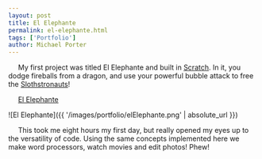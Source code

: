 ```yaml
---
layout: post
title: El Elephante
permalink: el-elephante.html
tags: ['Portfolio']
author: Michael Porter
---
```


&nbsp;&nbsp;&nbsp;&nbsp;&nbsp;My first project was titled El Elephante and built in [Scratch](https://scratch.mit.edu/). In it, you dodge fireballs from a dragon, and use your powerful bubble attack to free the [Slothstronauts](https://www.google.com/search?q=slothstronaut&source=lnms&tbm=isch&sa=X&ved=0ahUKEwiu-oXz6YXXAhWCgFQKHdTzB8gQ_AUICigB&biw=1301&bih=653)!

&nbsp;&nbsp;&nbsp;&nbsp;&nbsp;[El Elephante](https://scratch.mit.edu/projects/3227285/#player)

![El Elephante]({{ '/images/portfolio/elElephante.png' | absolute_url }})

<!-- more -->

&nbsp;&nbsp;&nbsp;&nbsp;&nbsp;This took me eight hours my first day, but really opened my eyes up to the versatility of code. Using the same concepts implemented here we make word processors, watch movies and edit photos! Phew!
